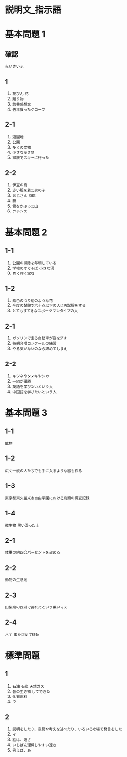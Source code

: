 説明文_指示語
===
# 基本問題 1
## 確認
`赤いさいふ`
## 1
1. `花びん` `花`
1. `贈り物`
1. `読書感想文`
1. `去年買ったグローブ`
## 2-1
1. `遊園地`
1. `公園`
1. `多くの文物`
1. `小さな空き地`
1. `家族でスキーに行った`
## 2-2
1. `伊豆の島`
1. `赤い服を着た男の子`
1. `おじさん` `京都`
1. `駅`
1. `雪をかぶった山`
1. `フランス`
# 基本問題 2
## 1-1
1. `公園の掃除を毎朝している`
1. `学校のすぐそば` `小さな沼`
1. `青く輝く宝石`
## 1-2
1. `紫色のつり船のような花`
1. `今度の試験で六十点以下の人は再試験をする`
1. `とてもすてきなスポーツマンタイプの人`
## 2-1
1. `ガソリンで走る自動車が姿を消す`
1. `毎朝合唱コンクールの練習`
1. `やる気がないのなら辞めてしまえ`
## 2-2
1. `キツネやタヌキやシカ`
1. `一組が優勝`
1. `英語を学びたいという人`
1. `中国語を学びたいという人`
# 基本問題 3
## 1-1
`鉱物`
## 1-2
`広く一般の人たちでも手に入るような器も作る`
## 1-3
`東京都東久留米市自由学園における鳥類の調査記録`
## 1-4
`微生物` `黒い湿った土`
## 2-1
`体重の約四〇パーセントを占める`
## 2-2
`動物の生息地`
## 2-3
`山梨県の西湖で捕れたという黒いマス`
## 2-4
`ハエ` `蜜を求めて移動`
# 標準問題
## 1
1. `石油` `石炭` `天然ガス`
1. `昔の生き物` `してできた`
1. `化石燃料`
1. `ウ`
## 2
1. `説明をしたり、意見や考えを述べたり、いろいろな場で発言をした`
1. `イ`
1. `話は、速さ`
1. `いちばん理解しやすい速さ`
1. `例えば、あ`
